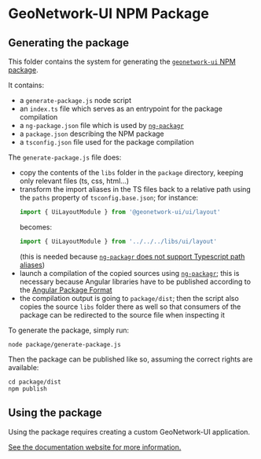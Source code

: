 # GeoNetwork-UI NPM Package

## Generating the package

This folder contains the system for generating the [`geonetwork-ui` NPM package](https://www.npmjs.com/package/geonetwork-ui).

It contains:

- a `generate-package.js` node script
- an `index.ts` file which serves as an entrypoint for the package compilation
- a `ng-package.json` file which is used by [`ng-packagr`](https://github.com/ng-packagr/ng-packagr)
- a `package.json` describing the NPM package
- a `tsconfig.json` file used for the package compilation

The `generate-package.js` file does:

- copy the contents of the `libs` folder in the `package` directory, keeping only relevant files (ts, css, html...)
- transform the import aliases in the TS files back to a relative path using the `paths` property of `tsconfig.base.json`; for instance:
  ```ts
  import { UiLayoutModule } from '@geonetwork-ui/ui/layout'
  ```
  becomes:
  ```ts
  import { UiLayoutModule } from '../../../libs/ui/layout'
  ```
  (this is needed because [`ng-packagr` does not support Typescript path aliases](https://github.com/ng-packagr/ng-packagr/pull/1502#issuecomment-572079617))
- launch a compilation of the copied sources using [`ng-packagr`](https://github.com/ng-packagr/ng-packagr); this is necessary because Angular libraries have to be published according to the [Angular Package Format](https://angular.io/guide/angular-package-format)
- the compilation output is going to `package/dist`; then the script also copies the source `libs` folder there as well so that consumers of the package can be redirected to the source file when inspecting it

To generate the package, simply run:

```shell
node package/generate-package.js
```

Then the package can be published like so, assuming the correct rights are available:

```shell
cd package/dist
npm publish
```

## Using the package

Using the package requires creating a custom GeoNetwork-UI application.

[See the documentation website for more information.](https://geonetwork.github.io/geonetwork-ui/main/docs/guide/custom-app.html)

